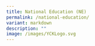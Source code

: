 ```yaml
---
title: National Education (NE)
permalink: /national-education/
variant: markdown
description: ""
image: /images/YCKLogo.svg
---
```

